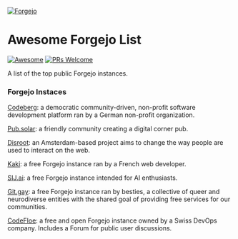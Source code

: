 [![Forgejo](https://codeberg.org/ronaldl29/awesome-forgejo/raw/branch/main/forgejo-icon.png)]()

# Awesome Forgejo List

[![Awesome](https://awesome.re/badge-flat2.svg)]() [![PRs Welcome](https://img.shields.io/badge/PRs-welcome-brightgreen.svg?style=flat-square)]()

A list of the top public Forgejo instances.

### Forgejo Instaces
[Codeberg](https://codeberg.org): a democratic community-driven, non-profit software development platform ran by a German non-profit organization.

[Pub.solar](https://git.pub.solar): a friendly community creating a digital corner pub.

[Disroot](https://git.disroot.org): an Amsterdam-based project aims to change the way people are used to interact on the web.

[Kaki](https://git.kaki87.net): a free Forgejo instance ran by a French web developer.

[SIJ.ai](https://sij.ai/): a free Forgejo instance intended for AI enthusiasts.

[Git.gay](https://git.gay/): a free Forgejo instance ran by besties, a collective of queer and neurodiverse entities with the shared goal of providing free services for our communities. 

[CodeFloe](https://codefloe.com/): a free and open Forgejo instance owned by a Swiss DevOps company. Includes a Forum for public user discussions.